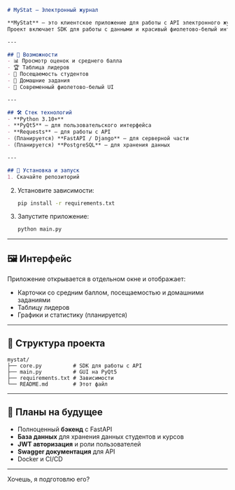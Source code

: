````markdown
# MyStat — Электронный журнал

**MyStat** — это клиентское приложение для работы с API электронного журнала: оценки, посещаемость, средний балл, домашние задания и таблица лидеров.  
Проект включает SDK для работы с данными и красивый фиолетово-белый интерфейс на PyQt5.

---

## 📌 Возможности
- 📊 Просмотр оценок и среднего балла  
- 🏆 Таблица лидеров  
- 📅 Посещаемость студентов  
- 📝 Домашние задания  
- 🎨 Современный фиолетово-белый UI  

---

## 🛠️ Стек технологий
- **Python 3.10+**  
- **PyQt5** — для пользовательского интерфейса  
- **Requests** — для работы с API  
- (Планируется) **FastAPI / Django** — для серверной части  
- (Планируется) **PostgreSQL** — для хранения данных  

---

## 🚀 Установка и запуск
1. Скачайте репозиторий
````

2. Установите зависимости:

   ```bash
   pip install -r requirements.txt
   ```

3. Запустите приложение:

   ```bash
   python main.py
   ```

---

## 🖼️ Интерфейс

Приложение открывается в отдельном окне и отображает:

* Карточки со средним баллом, посещаемостью и домашними заданиями
* Таблицу лидеров
* Графики и статистику (планируется)

---

## 📂 Структура проекта

```
mystat/
├── core.py          # SDK для работы с API
├── main.py          # GUI на PyQt5
├── requirements.txt # Зависимости
└── README.md        # Этот файл
```

---

## 🔮 Планы на будущее

* Полноценный **бэкенд** с FastAPI
* **База данных** для хранения данных студентов и курсов
* **JWT авторизация** и роли пользователей
* **Swagger документация** для API
* Docker и CI/CD

---

Хочешь, я подготовлю его?
```
